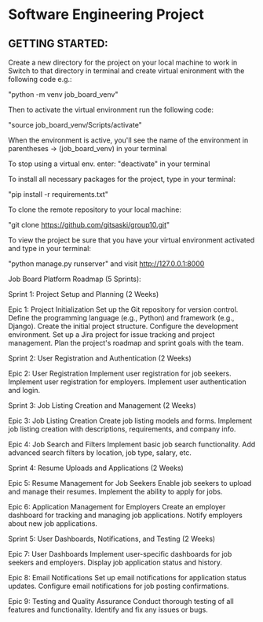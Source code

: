 # Software Engineering Project

## GETTING STARTED:

Create a new directory for the project on your local machine to work in
Switch to that directory in terminal and create virtual enironment with the following code e.g.:

"python -m venv job_board_venv"

Then to activate the virtual environment run the following code:

"source job_board_venv/Scripts/activate"

When the environment is active, you'll see the name of the environment in parentheses -> (job_board_venv) in your terminal

To stop using a virtual env. enter: "deactivate" in your terminal

To install all necessary packages for the project, type in your terminal:

"pip install -r requirements.txt"

To clone the remote repository to your local machine:

"git clone https://github.com/gitsaski/group10.git"

To view the project be sure that you have your virtual environment activated and type in your terminal:

"python manage.py runserver" and visit http://127.0.0.1:8000

Job Board Platform Roadmap (5 Sprints):

Sprint 1: Project Setup and Planning (2 Weeks)

Epic 1: Project Initialization
Set up the Git repository for version control.
Define the programming language (e.g., Python) and framework (e.g., Django).
Create the initial project structure.
Configure the development environment.
Set up a Jira project for issue tracking and project management.
Plan the project's roadmap and sprint goals with the team.

Sprint 2: User Registration and Authentication (2 Weeks)

Epic 2: User Registration
Implement user registration for job seekers.
Implement user registration for employers.
Implement user authentication and login.

Sprint 3: Job Listing Creation and Management (2 Weeks)

Epic 3: Job Listing Creation
Create job listing models and forms.
Implement job listing creation with descriptions, requirements, and company info.

Epic 4: Job Search and Filters
Implement basic job search functionality.
Add advanced search filters by location, job type, salary, etc.

Sprint 4: Resume Uploads and Applications (2 Weeks)

Epic 5: Resume Management for Job Seekers
Enable job seekers to upload and manage their resumes.
Implement the ability to apply for jobs.

Epic 6: Application Management for Employers
Create an employer dashboard for tracking and managing job applications.
Notify employers about new job applications.

Sprint 5: User Dashboards, Notifications, and Testing (2 Weeks)

Epic 7: User Dashboards
Implement user-specific dashboards for job seekers and employers.
Display job application status and history.

Epic 8: Email Notifications
Set up email notifications for application status updates.
Configure email notifications for job posting confirmations.

Epic 9: Testing and Quality Assurance
Conduct thorough testing of all features and functionality.
Identify and fix any issues or bugs.

